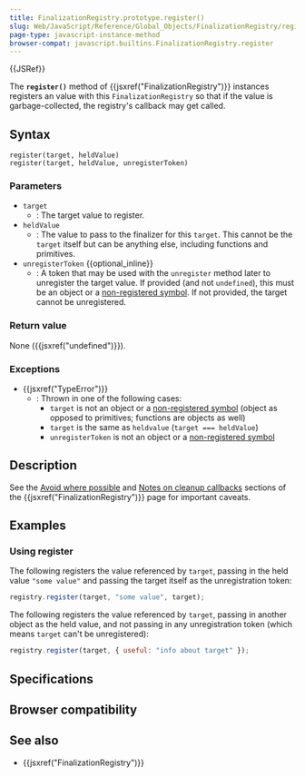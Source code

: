 ```yaml
---
title: FinalizationRegistry.prototype.register()
slug: Web/JavaScript/Reference/Global_Objects/FinalizationRegistry/register
page-type: javascript-instance-method
browser-compat: javascript.builtins.FinalizationRegistry.register
---
```


{{JSRef}}

The **`register()`** method of {{jsxref("FinalizationRegistry")}} instances registers an value with this `FinalizationRegistry` so that if the value is garbage-collected, the registry's callback may get called.

## Syntax

```js-nolint
register(target, heldValue)
register(target, heldValue, unregisterToken)
```

### Parameters

- `target`
  - : The target value to register.
- `heldValue`
  - : The value to pass to the finalizer for this `target`. This cannot be the `target` itself but can be anything else, including functions and primitives.
- `unregisterToken` {{optional_inline}}
  - : A token that may be used with the `unregister` method later to unregister the target value. If provided (and not `undefined`), this must be an object or a [non-registered symbol](/Web/JavaScript/Reference/Global_Objects/Symbol#shared_symbols_in_the_global_symbol_registry). If not provided, the target cannot be unregistered.

### Return value

None ({{jsxref("undefined")}}).

### Exceptions

- {{jsxref("TypeError")}}
  - : Thrown in one of the following cases:
    - `target` is not an object or a [non-registered symbol](/Web/JavaScript/Reference/Global_Objects/Symbol#shared_symbols_in_the_global_symbol_registry) (object as opposed to primitives; functions are objects as well)
    - `target` is the same as `heldvalue` (`target === heldValue`)
    - `unregisterToken` is not an object or a [non-registered symbol](/Web/JavaScript/Reference/Global_Objects/Symbol#shared_symbols_in_the_global_symbol_registry)

## Description

See the [Avoid where possible](/Web/JavaScript/Reference/Global_Objects/FinalizationRegistry#avoid_where_possible)
and [Notes on cleanup callbacks](/Web/JavaScript/Reference/Global_Objects/FinalizationRegistry#notes_on_cleanup_callbacks)
sections of the {{jsxref("FinalizationRegistry")}} page for important caveats.

## Examples

### Using register

The following registers the value referenced by `target`,
passing in the held value `"some value"` and passing the target itself
as the unregistration token:

```js
registry.register(target, "some value", target);
```

The following registers the value referenced by `target`,
passing in another object as the held value, and not passing in any unregistration token
(which means `target` can't be unregistered):

```js
registry.register(target, { useful: "info about target" });
```

## Specifications



## Browser compatibility



## See also

- {{jsxref("FinalizationRegistry")}}
